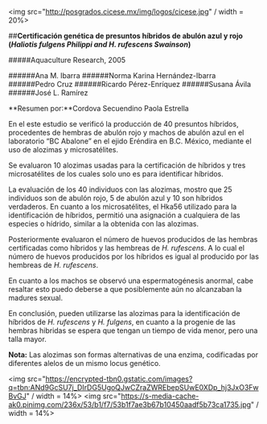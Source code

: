 <img src="http://posgrados.cicese.mx/img/logos/cicese.jpg" / width = 20%>

##**Certificación genética de presuntos híbridos de abulón azul y rojo (*Haliotis fulgens Philippi and H. rufescens Swainson*)**

#####Aquaculture Research, 2005

######Ana M. Ibarra
######Norma Karina Hernández-Ibarra
######Pedro Cruz
######Ricardo Pérez-Enríquez
######Susana Ávila
######José  L. Ramírez

**Resumen por:**Cordova Secuendino Paola Estrella

En el este estudio se verificó la producción de 40 presuntos híbridos, procedentes  de hembras de abulón rojo 
y machos de abulón azul en el  laboratorio “BC Abalone” en el ejido Eréndira en B.C. México, mediante el uso 
de alozimas y microsatélites.

Se evaluaron 10 alozimas usadas para la certificación de híbridos y tres microsatélites  de los cuales 
solo uno es para identificar híbridos.

La evaluación de los 40 individuos con las alozimas,  mostro que 25 individuos son de abulón rojo, 
5 de abulón azul y 10 son híbridos verdaderos. En cuanto a los microsatélites, el Hka56 utilizado para la 
identificación de híbridos, permitió una asignación  a cualquiera de las especies o hídrido, similar a la 
obtenida con las alozimas.

Posteriormente evaluaron el número de huevos producidos  de las hembras certificadas como híbridos y 
las hembreas de *H. rufescens*. A lo cual el número de huevos producidos por los híbridos es igual al 
producido por las hembreas de *H. rufescens*.

En cuanto a los machos se observó una espermatogénesis anormal, cabe resaltar esto puedo deberse a 
que posiblemente aún no alcanzaban la madures sexual.

En conclusión, pueden utilizarse las alozimas  para la identificación de híbridos de *H. rufescens* y *H. fulgens*, 
en cuanto a la progenie de las hembras hibridas se espera que tengan un tiempo de vida menor, pero una talla mayor.



**Nota:**
Las alozimas son formas alternativas de una enzima, codificadas por diferentes alelos de un mismo locus genético.

<img src="https://encrypted-tbn0.gstatic.com/images?q=tbn:ANd9GcSU7j_DIrDG5UgoQJwCZraZWREbepSUwE0XDp_hj3JxO3FwBvGJ" / width = 14%>
<img src="https://s-media-cache-ak0.pinimg.com/236x/53/b1/f7/53b1f7ae3b67b10450aadf5b73ca1735.jpg" / width = 14%>

